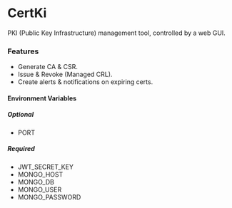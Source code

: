 # CertKi
PKI (Public Key Infrastructure) management tool, controlled by a web GUI.

### Features
* Generate CA & CSR.
* Issue & Revoke (Managed CRL).
* Create alerts & notifications on expiring certs.

#### Environment Variables
##### Optional
* PORT

##### Required
* JWT_SECRET_KEY
* MONGO_HOST
* MONGO_DB
* MONGO_USER
* MONGO_PASSWORD
